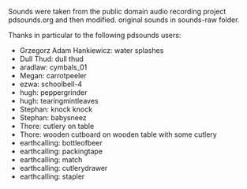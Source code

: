 Sounds were taken from the public domain audio recording project
pdsounds.org
and then modified. original sounds in sounds-raw folder.

Thanks in particular to the following pdsounds users:
* Grzegorz Adam Hankiewicz: water splashes
* Dull Thud: dull thud
* aradlaw: cymbals_01
* Megan: carrotpeeler
* ezwa: schoolbell-4
* hugh: peppergrinder
* hugh: tearingmintleaves
* Stephan: knock knock
* Stephan: babysneez
* Thore: cutlery on table
* Thore: wooden cutboard on wooden table with some cutlery
* earthcalling: bottleofbeer
* earthcalling: packingtape
* earthcalling: match
* earthcalling: cutlerydrawer
* earthcalling: stapler
